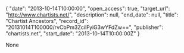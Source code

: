 {
  "date": "2013-10-14T10:00:00", 
  "open_access": true, 
  "target_url": "http://www.chartists.net/", 
  "description": null, 
  "end_date": null, 
  "title": "Chartist Ancestors", 
  "record_id": "20131014T100000/rvCbPm3ZcilFyiG3wYFdZw==", 
  "publisher": "chartists.net", 
  "start_date": "2013-10-14T10:00:00Z"
}

None